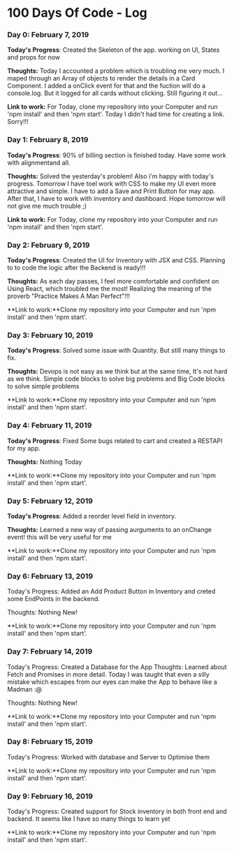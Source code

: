 # 100 Days Of Code - Log

### Day 0: February 7, 2019

**Today's Progress**: Created the Skeleton of the app. working on UI, States and props for now

**Thoughts:** Today I accounted a problem which is troubling me very much. I maped through an Array of objects to render the details in a Card Component. I added a onClick event for that and the fuction will do a console.log. But it logged for all cards without clicking. Still figuring it out...

**Link to work:** For Today, clone my repository into your Computer and run 'npm install' and then 'npm start'. Today I didn't had time for creating a link. Sorry!!!

### Day 1: February 8, 2019

**Today's Progress**: 90% of billing section is finished today. Have some work with alignmentand all.

**Thoughts:** Solved the yesterday's problem! Also i'm happy with today's progress. Tomorrow I have toel work with CSS to make my UI even more attractive and simple. I have to add a Save and Print Button for may app. After that, I have to work with inventory and dashboard. Hope tomorrow will not give me much trouble ;)

**Link to work:** For Today, clone my repository into your Computer and run 'npm install' and then 'npm start'.

### Day 2: February 9, 2019

**Today's Progress**: Created the UI for Inventory with JSX and CSS. Planning to to code the logic after the Backend is ready!!!

**Thoughts:** As each day passes, I feel more comfortable and confident on Using React, which troubled me the most! Realizing the meaning of the proverb "Practice Makes A Man Perfect"!!! 

**Link to work:**Clone my repository into your Computer and run 'npm install' and then 'npm start'.

### Day 3: February 10, 2019

**Today's Progress**: Solved some issue with Quantity. But still many things to fix.

**Thoughts:** Devops is not easy as we think but at the same time, It's not hard as we think. Simple code blocks to solve big problems and Big Code blocks to solve simple problems

**Link to work:**Clone my repository into your Computer and run 'npm install' and then 'npm start'.

### Day 4: February 11, 2019

**Today's Progress**: Fixed Some bugs related to cart and created a RESTAPI for my app.

**Thoughts:** Nothing Today

**Link to work:**Clone my repository into your Computer and run 'npm install' and then 'npm start'.

### Day 5: February 12, 2019

**Today's Progress**: Added a reorder level field in inventory.

**Thoughts:** Learned a new way of passing aurguments to an onChange event! this will be very useful for me

**Link to work:**Clone my repository into your Computer and run 'npm install' and then 'npm start'.

### Day 6: February 13, 2019
Today's Progress: Added an Add Product Button in Inventory and creted some EndPoints in the backend.

Thoughts: Nothing New!

**Link to work:**Clone my repository into your Computer and run 'npm install' and then 'npm start'.

### Day 7: February 14, 2019
Today's Progress: Created a Database for the App Thoughts: Learned about Fetch and Promises in more detail. Today I was taught that even a silly mistake which escapes from our eyes can make the App to behave like a Madman :@

Thoughts: Nothing New!

**Link to work:**Clone my repository into your Computer and run 'npm install' and then 'npm start'.

### Day 8: February 15, 2019
Today's Progress: Worked with database and Server to Optimise them

**Link to work:**Clone my repository into your Computer and run 'npm install' and then 'npm start'.

### Day 9: February 16, 2019
Today's Progress: Created support for Stock inventory in both front end and backend. It seems like I have so many things to learn yet

**Link to work:**Clone my repository into your Computer and run 'npm install' and then 'npm start'.
